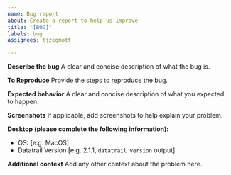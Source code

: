 ```yaml
---
name: Bug report
about: Create a report to help us improve
title: "[BUG]"
labels: bug
assignees: tjzegmott

---
```


**Describe the bug**
A clear and concise description of what the bug is.

**To Reproduce**
Provide the steps to reproduce the bug.

**Expected behavior**
A clear and concise description of what you expected to happen.

**Screenshots**
If applicable, add screenshots to help explain your problem.

**Desktop (please complete the following information):**

- OS: [e.g. MacOS]
- Datatrail Version [e.g. 2.1.1, `datatrail version` output]

**Additional context**
Add any other context about the problem here.

